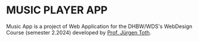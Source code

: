 # MUSIC PLAYER APP

Music App is a project of Web Application for the DHBW/WDS's WebDesign Course (semester 2.2024) developed by [Prof. Jürgen Toth](https://github.com/juergen1976).

